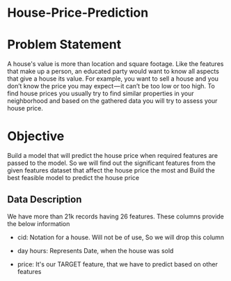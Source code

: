 # House-Price-Prediction
# Problem Statement
A house's value is more than location and square footage. Like the features that make up a person, an educated party would want to know all aspects that give a house its value. For example, you want to sell a house and you don’t know the price you may expect — it can’t be too low or too high. To find house prices you usually try to find similar properties in your neighborhood and based on the gathered data you will try to assess your house price.

# Objective
Build a model that will predict the house price when required features are passed to the model. So we will find out the significant features from the given features dataset that affect the house price the most and Build the best feasible model to predict the house price

## Data Description
We have more than 21k records having 26 features. These columns provide the below information

- cid: Notation for a house. Will not be of use, So we will drop this column

- day hours: Represents Date, when the house was sold

- price: It's our TARGET feature, that we have to predict based on other features
